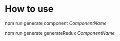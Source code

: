 # How to use

npm run generate component *ComponentName*

npm run generate generateRedux *ComponentName*

